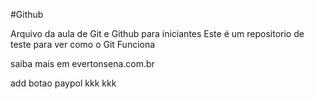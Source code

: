 #Github

Arquivo da aula de Git e Github para iniciantes
Este é um repositorio de teste para ver como o Git Funciona

saiba mais em evertonsena.com.br 

add botao paypol kkk
kkk 
